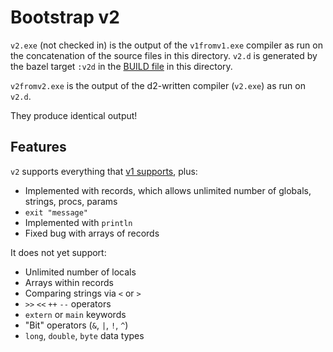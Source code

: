 # Bootstrap v2

`v2.exe` (not checked in) is the output of the `v1fromv1.exe` compiler as run on the concatenation
of the source files in this directory. `v2.d` is generated by the bazel
target `:v2d` in the [BUILD file](BUILD) in this directory.

`v2fromv2.exe` is the output of the d2-written compiler (`v2.exe`) as run
on `v2.d`.

They produce identical output!

## Features

`v2` supports everything that [v1 supports](../v1/README.md#features), plus:
   * Implemented with records, which allows unlimited number of globals, strings, procs, params
   * `exit "message"`
   * Implemented with `println`
   * Fixed bug with arrays of records

It does not yet support:
   * Unlimited number of locals
   * Arrays within records
   * Comparing strings via `<` or `>`
   * `>>` `<<` `++` `--` operators
   * `extern` or `main` keywords
   * "Bit" operators (`&`, `|`, `!`, `^`)
   * `long`, `double`, `byte` data types

